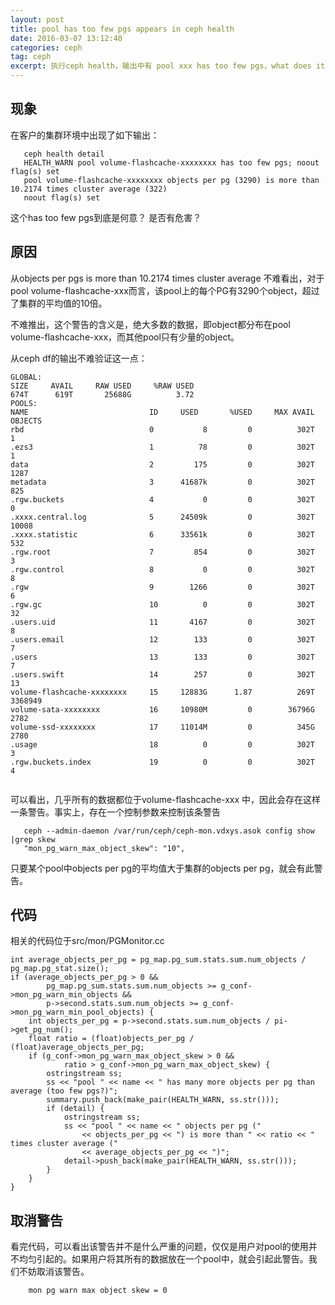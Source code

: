 ```yaml
---
layout: post
title: pool has too few pgs appears in ceph health
date: 2016-03-07 13:12:40
categories: ceph
tag: ceph
excerpt: 执行ceph health，输出中有 pool xxx has too few pgs，what does it mean？
---
```



现象
------

在客户的集群环境中出现了如下输出：

```
   ceph health detail
   HEALTH_WARN pool volume-flashcache-xxxxxxxx has too few pgs; noout flag(s) set
   pool volume-flashcache-xxxxxxxx objects per pg (3290) is more than 10.2174 times cluster average (322)
   noout flag(s) set
```

这个has too few pgs到底是何意？ 是否有危害？

原因
------
从objects per pgs is more than 10.2174 times cluster average 不难看出，对于pool volume-flashcache-xxx而言，该pool上的每个PG有3290个object，超过了集群的平均值的10倍。

不难推出，这个警告的含义是，绝大多数的数据，即object都分布在pool volume-flashcache-xxx，而其他pool只有少量的object。

从ceph df的输出不难验证这一点：

```
GLOBAL:
SIZE     AVAIL     RAW USED     %RAW USED 
674T      619T       25688G          3.72 
POOLS:
NAME                           ID     USED       %USED     MAX AVAIL     OBJECTS 
rbd                            0           8         0          302T           1 
.ezs3                          1          78         0          302T           1 
data                           2         175         0          302T        1287 
metadata                       3      41687k         0          302T         825 
.rgw.buckets                   4           0         0          302T           0 
.xxxx.central.log              5      24509k         0          302T       10008 
.xxxx.statistic                6      33561k         0          302T         532 
.rgw.root                      7         854         0          302T           3 
.rgw.control                   8           0         0          302T           8 
.rgw                           9        1266         0          302T           6 
.rgw.gc                        10          0         0          302T          32 
.users.uid                     11       4167         0          302T           8 
.users.email                   12        133         0          302T           7 
.users                         13        133         0          302T           7 
.users.swift                   14        257         0          302T          13 
volume-flashcache-xxxxxxxx     15     12883G      1.87          269T     3368949
volume-sata-xxxxxxxx           16     10980M         0        36796G        2782 
volume-ssd-xxxxxxxx            17     11014M         0          345G        2780 
.usage                         18          0         0          302T           3 
.rgw.buckets.index             19          0         0          302T           4 
 
```

可以看出，几乎所有的数据都位于volume-flashcache-xxx 中，因此会存在这样一条警告。事实上，存在一个控制参数来控制该条警告

```
   ceph --admin-daemon /var/run/ceph/ceph-mon.vdxys.asok config show |grep skew
   "mon_pg_warn_max_object_skew": "10",
```

只要某个pool中objects per pg的平均值大于集群的objects per pg，就会有此警告。

代码
-----

相关的代码位于src/mon/PGMonitor.cc

```
int average_objects_per_pg = pg_map.pg_sum.stats.sum.num_objects / pg_map.pg_stat.size();
if (average_objects_per_pg > 0 &&
		pg_map.pg_sum.stats.sum.num_objects >= g_conf->mon_pg_warn_min_objects &&
		p->second.stats.sum.num_objects >= g_conf->mon_pg_warn_min_pool_objects) {
	int objects_per_pg = p->second.stats.sum.num_objects / pi->get_pg_num();
	float ratio = (float)objects_per_pg / (float)average_objects_per_pg;
	if (g_conf->mon_pg_warn_max_object_skew > 0 &&
			ratio > g_conf->mon_pg_warn_max_object_skew) {
		ostringstream ss;
		ss << "pool " << name << " has many more objects per pg than average (too few pgs?)";
		summary.push_back(make_pair(HEALTH_WARN, ss.str()));
		if (detail) {
			ostringstream ss;
			ss << "pool " << name << " objects per pg ("
				<< objects_per_pg << ") is more than " << ratio << " times cluster average ("
				<< average_objects_per_pg << ")";
			detail->push_back(make_pair(HEALTH_WARN, ss.str()));
		}
	}
}
```

取消警告
--------
看完代码，可以看出该警告并不是什么严重的问题，仅仅是用户对pool的使用并不均匀引起的。如果用户将其所有的数据放在一个pool中，就会引起此警告。我们不妨取消该警告。

```
    mon pg warn max object skew = 0
```
